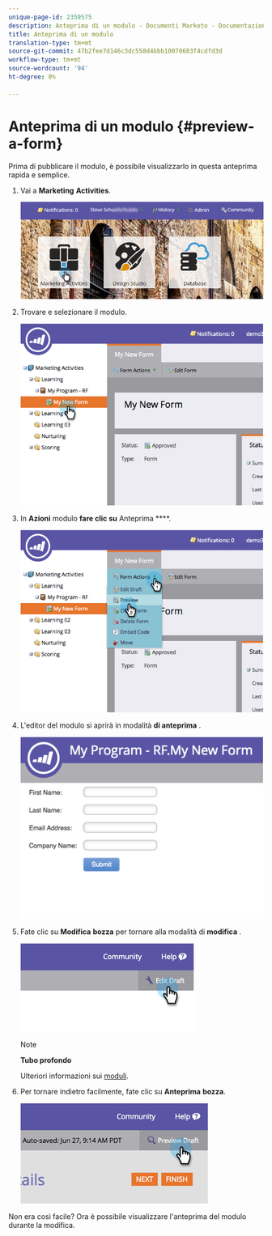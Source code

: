 ```yaml
---
unique-page-id: 2359575
description: Anteprima di un modulo - Documenti Marketo - Documentazione prodotto
title: Anteprima di un modulo
translation-type: tm+mt
source-git-commit: 47b2fee7d146c3dc558d4bbb10070683f4cdfd3d
workflow-type: tm+mt
source-wordcount: '94'
ht-degree: 0%

---
```



# Anteprima di un modulo {#preview-a-form}

Prima di pubblicare il modulo, è possibile visualizzarlo in questa anteprima rapida e semplice.

1. Vai a **Marketing** **Activities**.

   ![](assets/login-marketing-activities-6.png)

1. Trovare e selezionare il modulo.

   ![](assets/image2014-9-15-17-3a45-3a51.png)

1. In **Azioni** modulo **fare clic su** Anteprima ****.

   ![](assets/image2014-9-15-17-3a46-3a9.png)

1. L&#39;editor del modulo si aprirà in modalità **di anteprima** .

   ![](assets/image2014-9-15-17-3a46-3a17.png)

1. Fate clic su **Modifica** **bozza** per tornare alla modalità di **modifica** .

   ![](assets/image2014-9-15-17-3a46-3a37.png)

   >[!NOTE]
   >
   >**Tubo profondo**
   >
   >
   >Ulteriori informazioni sui [moduli](http://docs.marketo.com/display/docs/forms).

1. Per tornare indietro facilmente, fate clic su **Anteprima** **bozza**.

   ![](assets/image2014-9-15-17-3a46-3a45.png)

Non era così facile? Ora è possibile visualizzare l&#39;anteprima del modulo durante la modifica.

